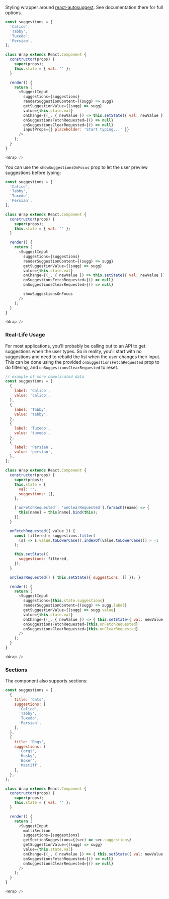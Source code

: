 Styling wrapper around [react-autosuggest](https://github.com/moroshko/react-autosuggest). See documentation there for full options.

```javascript
const suggestions = [
  'Calico',
  'Tabby',
  'Tuxedo',
  'Persian',
];

class Wrap extends React.Component {
  constructor(props) {
    super(props);
    this.state = { val: '' };
  }

  render() {
    return (
      <SuggestInput
        suggestions={suggestions}
        renderSuggestionContent={(sugg) => sugg}
        getSuggestionValue={(sugg) => sugg}
        value={this.state.val}
        onChange={(_, { newValue }) => this.setState({ val: newValue })}
        onSuggestionsFetchRequested={() => null}
        onSuggestionsClearRequested={() => null}
        inputProps={{ placeholder: 'Start typing...' }}
      />
    );
  }
}

<Wrap />
```

You can use the `showSuggestionsOnFocus` prop to let the user preview suggestions before typing:

```javascript
const suggestions = [
  'Calico',
  'Tabby',
  'Tuxedo',
  'Persian',
];

class Wrap extends React.Component {
  constructor(props) {
    super(props);
    this.state = { val: '' };
  }

  render() {
    return (
      <SuggestInput
        suggestions={suggestions}
        renderSuggestionContent={(sugg) => sugg}
        getSuggestionValue={(sugg) => sugg}
        value={this.state.val}
        onChange={(_, { newValue }) => this.setState({ val: newValue })}
        onSuggestionsFetchRequested={() => null}
        onSuggestionsClearRequested={() => null}

        showSuggestionsOnFocus
      />
    );
  }
}

<Wrap />
```

### Real-Life Usage

For most applications, you'll probably be calling out to an API to get suggestions when the user types. So in reality, you'll start with no suggestions and need to rebuild the list when the user changes their input. This can be done using the provided `onSuggestionsFetchRequested` prop to do filtering, and `onSuggestionsClearRequested` to reset.

```javascript
// example of more complicated data
const suggestions = [
  {
    label: 'Calico',
    value: 'calico',
  },
  {
    label: 'Tabby',
    value: 'tabby',
  },
  {
    label: 'Tuxedo',
    value: 'tuxedo',
  },
  {
    label: 'Persian',
    value: 'persian',
  },
];

class Wrap extends React.Component {
  constructor(props) {
    super(props);
    this.state = {
      val: '',
      suggestions: [],
    };

    ['onFetchRequested', 'onClearRequested'].forEach((name) => {
      this[name] = this[name].bind(this);
    });
  }

  onFetchRequested({ value }) {
    const filtered = suggestions.filter(
      (s) => s.value.toLowerCase().indexOf(value.toLowerCase()) > -1
    );

    this.setState({
      suggestions: filtered,
    });
  }

  onClearRequested() { this.setState({ suggestions: [] }); }

  render() {
    return (
      <SuggestInput
        suggestions={this.state.suggestions}
        renderSuggestionContent={(sugg) => sugg.label}
        getSuggestionValue={(sugg) => sugg.value}
        value={this.state.val}
        onChange={(_, { newValue }) => { this.setState({ val: newValue });}}
        onSuggestionsFetchRequested={this.onFetchRequested}
        onSuggestionsClearRequested={this.onClearRequested}
      />
    );
  }
}

<Wrap />
```

### Sections

The component also supports sections:

```javascript
const suggestions = [
  {
    title: 'Cats',
    suggestions: [
      'Calico',
      'Tabby',
      'Tuxedo',
      'Persian',
    ],
  },
  {
    title: 'Dogs',
    suggestions: [
      'Corgi',
      'Husky',
      'Boxer',
      'Mastiff',
    ],
  },
];

class Wrap extends React.Component {
  constructor(props) {
    super(props);
    this.state = { val: '' };
  }

  render() {
    return (
      <SuggestInput
        multiSection
        suggestions={suggestions}
        getSectionSuggestions={(sec) => sec.suggestions}
        getSuggestionValue={(sugg) => sugg}
        value={this.state.val}
        onChange={(_, { newValue }) => { this.setState({ val: newValue });}}
        onSuggestionsFetchRequested={() => null}
        onSuggestionsClearRequested={() => null}
      />
    );
  }
}

<Wrap />
```
